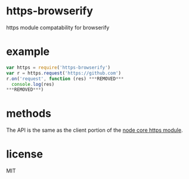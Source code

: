 # https-browserify

https module compatability for browserify

# example

``` js
var https = require('https-browserify')
var r = https.request('https://github.com')
r.on('request', function (res) ***REMOVED***
  console.log(res)
***REMOVED***)
```

# methods

The API is the same as the client portion of the
[node core https module](http://nodejs.org/docs/latest/api/https.html).

# license

MIT
